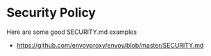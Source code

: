 # Security Policy

Here are some good SECURITY.md examples

* https://github.com/envoyproxy/envoy/blob/master/SECURITY.md
